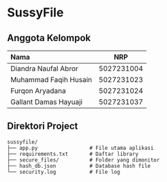 # SussyFile

## Anggota Kelompok
| Nama | NRP |
| :--- | :---: |
| Diandra Naufal Abror | 5027231004 |
| Muhammad Faqih Husain | 5027231023 |
| Furqon Aryadana | 5027231024 |
| Gallant Damas Hayuaji | 5027231037 |

## Direktori Project
```
sussyfile/
├── app.py                 # File utama aplikasi
├── requirements.txt       # Daftar library
├── secure_files/          # Folder yang dimonitor
├── hash_db.json           # Database hash file
└── security.log           # File log
```
